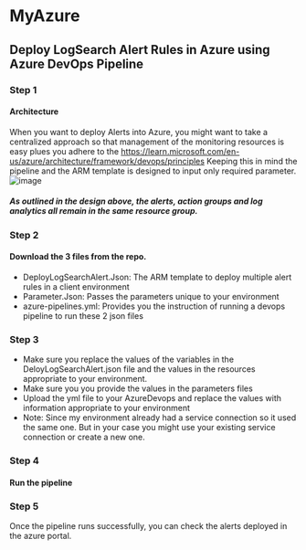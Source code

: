 # MyAzure
## Deploy LogSearch Alert Rules in Azure using Azure DevOps Pipeline
### Step 1
#### Architecture
When you want to deploy Alerts into Azure, you might want to take a centralized approach so that management of the monitoring resources is easy plues you adhere to the https://learn.microsoft.com/en-us/azure/architecture/framework/devops/principles
Keeping this in mind the pipeline and the ARM template is designed to input only required parameter.
![image](https://user-images.githubusercontent.com/118750597/203406927-afde7e20-d74c-41e8-81fd-c2fa0688a76b.png)
##### As outlined in the design above, the alerts, action groups and log analytics all remain in the same resource group.
### Step 2
#### Download the 3 files from the repo.
- DeployLogSearchAlert.Json: The ARM template to deploy multiple alert rules in a client environment
- Parameter.Json: Passes the parameters unique to your environment
- azure-pipelines.yml: Provides you the instruction of running a devops pipeline to run these 2 json files
### Step 3
- Make sure you replace the values of the variables in the DeloyLogSearchAlert.json file and the values in the resources appropriate to your environment.
- Make sure you you provide the values in the parameters files
- Upload the yml file to your AzureDevops and replace the values with information appropriate to your environment
- Note: Since my environment already had a service connection so it used the same one. But in your case you might use your existing service connection or create a new one.
### Step 4
#### Run the pipeline
### Step 5
 Once the pipeline runs successfully, you can check the alerts deployed in the azure portal.
